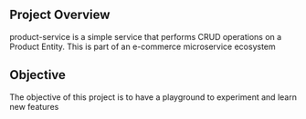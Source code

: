 ## Project Overview
product-service is a simple service that performs CRUD operations on a Product Entity. This is part of an e-commerce microservice ecosystem

## Objective
The objective of this project is to have a playground to experiment and learn new features
